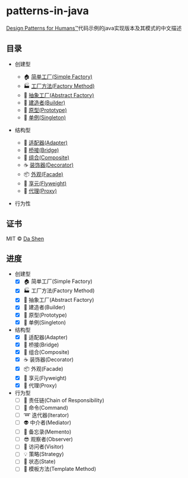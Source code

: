 # patterns-in-java
[Design Patterns for Humans™](https://github.com/kamranahmedse/design-patterns-for-humans)代码示例的java实现版本及其模式的中文描述

## 目录
* 创建型
    - 🏠 [简单工厂(Simple Factory)](simple-factory/README.md)
    - 🏭 [工厂方法(Factory Method)](factory-method/README.md)
    - 🔨 [抽象工厂(Abstract Factory)](abstract-factory/README.md)
    - 👷 [建造者(Builder)](builder/README.md)
    - 🐑 [原型(Prototype)](prototype/README.md)
    - 💍 [单例(Singleton)](singleton/README.md)

* 结构型
    - 🔌 [适配器(Adapter)](adapter/README.md)
    - 🚡 [桥接(Bridge)](bridge/README.md)
    - 🌿 [组合(Composite)](composite/README.md)
    - ☕  [装饰器(Decorator)](decorator/README.md)
    - 📦 [外观(Facade)](facade/README.md)
    - 🍃 [享元(Flyweight)](flyweight/README.md)
    - 🎱 [代理(Proxy)](proxy/README.md)
* 行为性

## 证书 
MIT © [Da Shen](http://dashen.im)

## 进度
* 创建型
    - [x] 🏠 简单工厂(Simple Factory)
    - [X] 🏭 工厂方法(Factory Method)
    - [X] 🔨 抽象工厂(Abstract Factory)
    - [X] 👷 建造者(Builder)
    - [X] 🐑 原型(Prototype)
    - [X] 💍 单例(Singleton)
* 结构型
    - [X] 🔌 适配器(Adapter)
    - [X] 🚡 桥接(Bridge)
    - [X] 🌿 组合(Composite)
    - [X] ☕ 装饰器(Decorator)
    - [X] 📦 外观(Facade)
    - [X] 🍃 享元(Flyweight)
    - [X] 🎱 代理(Proxy)
* 行为型
    - [ ] 🔗 责任链(Chain of Responsibility)
    - [ ] 👮 命令(Command)
    - [ ] ➿ 迭代器(Iterator)
    - [ ] 👽 中介者(Mediator)
    - [ ] 💾 备忘录(Memento)
    - [ ] 😎 观察者(Observer)
    - [ ] 🏃 访问者(Visitor)
    - [ ] 💡 策略(Strategy)
    - [ ] 💢 状态(State)
    - [ ] 📒 模板方法(Template Method)
